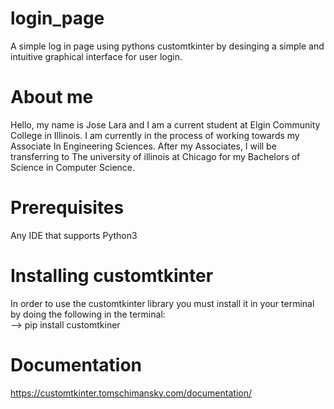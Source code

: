 # login_page
A simple log in page using pythons customtkinter by desinging a simple and intuitive graphical interface for user login.


# About me
Hello, my name is Jose Lara and I am a current student at Elgin Community College in Illinois. I am currently in the process of working towards my Associate In Engineering Sciences. 
After my Associates, I will be transferring to The university of illinois at Chicago for my Bachelors of Science in Computer Science. 

# Prerequisites
Any IDE that supports Python3

# Installing customtkinter
In order to use the customtkinter library you must install it in your terminal by doing the following in the terminal:
<br> 
--> pip install customtkiner 

# Documentation 
https://customtkinter.tomschimansky.com/documentation/
